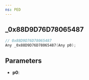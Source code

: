 ```yaml
---
ns: PED
---
```

## _0x88D9D76D78065487

```c
// 0x88D9D76D78065487
Any _0x88D9D76D78065487(Any p0);
```

## Parameters
* **p0**:
